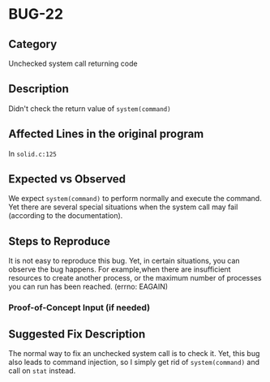 # BUG-22
## Category
Unchecked system call returning code

## Description
Didn't check the return value of `system(command)`

## Affected Lines in the original program
In `solid.c:125` 

## Expected vs Observed
We expect `system(command)` to perform normally and execute the command. Yet there are several special situations when the system call may fail (according to the documentation). 

## Steps to Reproduce

It is not easy to reproduce this bug. Yet, in certain situations, you can observe the bug happens. For example,when there are insufficient resources to create another process, or the maximum number of processes you can run has been reached. (errno: EAGAIN)

### Proof-of-Concept Input (if needed)


## Suggested Fix Description
The normal way to fix an unchecked system call is to check it. Yet, this bug also leads to command injection, so I simply get rid of `system(command)` and call on `stat` instead. 